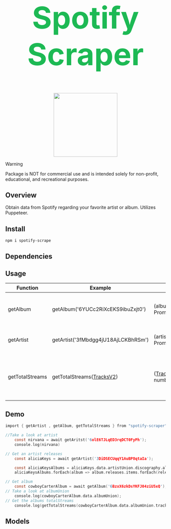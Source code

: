 <div style= "margin: 5px; text-align: center;">
<h1 style= "display: inline-block; vertical-align: middle; color: #1DB954; font-size: 95;">Spotify Scraper</h1>
<img style = "display: inline-block; vertical-align: middle" src= "https://rchrdlss3.github.io/spotify_scrape_images/logos/spotifyscrape.png" width = 200 />
</div>

> [!WARNING]
> Package is NOT for commercial use and is intended solely for non-profit, educational, and recreational purposes. 

<!--Work in Progress-->
## Overview
Obtain data from Spotify regarding your favorite artist or album. Utilizes Puppeteer.
## Install
``npm i spotify-scrape``

## Dependencies

## Usage
|Function| Example | Type | Description |
|---| ---| ---| --- |
getAlbum | getAlbum('6YUCc2RiXcEKS9ibuZxjt0') | (albumID:string) => Promise\<AlbumData> | Takes in Spotify AlbumID, returns [AlbumData]() 
| getArtist | getArtist('3fMbdgg4jU18AjLCKBhRSm') | (artistID:string) => Promise\<ArtistData> | Takes spotifyArtistID, returns [ArtistData]()
getTotalStreams| getTotalStreams([TracksV2]()) | ([TracksV2]()) => number | Takes in [TracksV2]() object from [AlbumData]() and returns total streams of album.

## Demo
```c
import { getArtist , getAlbum, getTotalStreams } from "spotify-scraper"

//Take a look at artist
    const nirvana = await getAritst('6olE6TJLqED3rqDCT0FyPh');
    console.log(nirvana)

// Get an artist releases
    const aliciaKeys = await getArtist('3DiDSECUqqY1AuBP8qtaIa');

    const aliciaKeysAlbums = aliciaKeys.data.artistUnion.discography.albums.items;
    aliciaKeysAlbums.forEach(album => album.releases.items.forEach(release => console.log(release)));

// Get album
    const cowboyCarterAlbum = await getAlbum('6BzxX6zkDsYKFJ04ziU5xQ');
// Take a look at albumUnion
    console.log(cowboyCarterAlbum.data.albumUnion);
// Get the albums totalStreams
    console.log(getTotalStreams(cowboyCarterAlbum.data.albumUnion.tracksV2));

```

## Models
<!--WIP -->